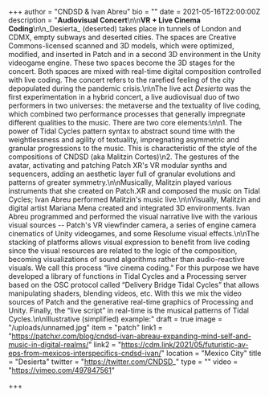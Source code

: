 +++
author = "CNDSD & Ivan Abreu"
bio = ""
date = 2021-05-16T22:00:00Z
description = "**Audiovisual Concert**\n\n**VR + Live Cinema Coding**\n\n_Desierta_ (deserted) takes place in tunnels of London and CDMX, empty subways and deserted cities. The spaces are Creative Commons-licensed scanned and 3D models, which were optimized, modified, and inserted in Patch and in a second 3D environment in the Unity videogame engine. These two spaces become the 3D stages for the concert. Both spaces are mixed with real-time digital composition controlled with live coding. The concert refers to the rarefied feeling of the city depopulated during the pandemic crisis.\n\nThe live act _Desierta_ was the first experimentation in a hybrid concert, a live audiovisual duo of two performers in two universes: the metaverse and the textuality of live coding, which combined two performance processes that generally impregnate different qualities to the music. There are two core elements:\n\n1. The power of Tidal Cycles pattern syntax to abstract sound time with the weightlessness and agility of textuality, impregnating asymmetric and granular progressions to the music. This is characteristic of the style of the compositions of CNDSD (aka Malitzin Cortes)\n2. The gestures of the avatar, activating and patching Patch XR's VR modular synths and sequencers, adding an aesthetic layer full of granular evolutions and patterns of greater symmetry.\n\nMusically, Malitzin played various instruments that she created on Patch.XR and composed the music on Tidal Cycles; Ivan Abreu performed Malitzin's music live.\n\nVisually, Malitzin and digital artist Mariana Mena created and integrated 3D environments. Ivan Abreu programmed and performed the visual narrative live with the various visual sources -- Patch's VR viewfinder camera, a series of engine camera cinematics of Unity videogames, and some Resolume visual effects.\n\nThe stacking of platforms allows visual expression to benefit from live coding since the visual resources are related to the logic of the composition, becoming visualizations of sound algorithms rather than audio-reactive visuals. We call this process “live cinema coding.” For this purpose we have developed a library of functions in Tidal Cycles and a Processing server based on the OSC protocol called “Delivery Bridge Tidal Cycles” that allows manipulating shaders, blending videos, etc. With this we mix the video sources of Patch and the generative real-time graphics of Processing and Unity. Finally, the “live script” in real-time is the musical patterns of Tidal Cycles.\n\nIllustrative (simplified) example:"
draft = true
image = "/uploads/unnamed.jpg"
item = "patch"
link1 = "https://patchxr.com/blog/cndsd-ivan-abreau-expanding-mind-self-and-music-in-digital-realms/"
link2 = "https://cdm.link/2021/05/futuristic-av-eps-from-mexicos-interspecifics-cndsd-ivan/"
location = "Mexico City"
title = "Desierta"
twitter = "https://twitter.com/CNDSD_"
type = ""
video = "https://vimeo.com/497847561"

+++
